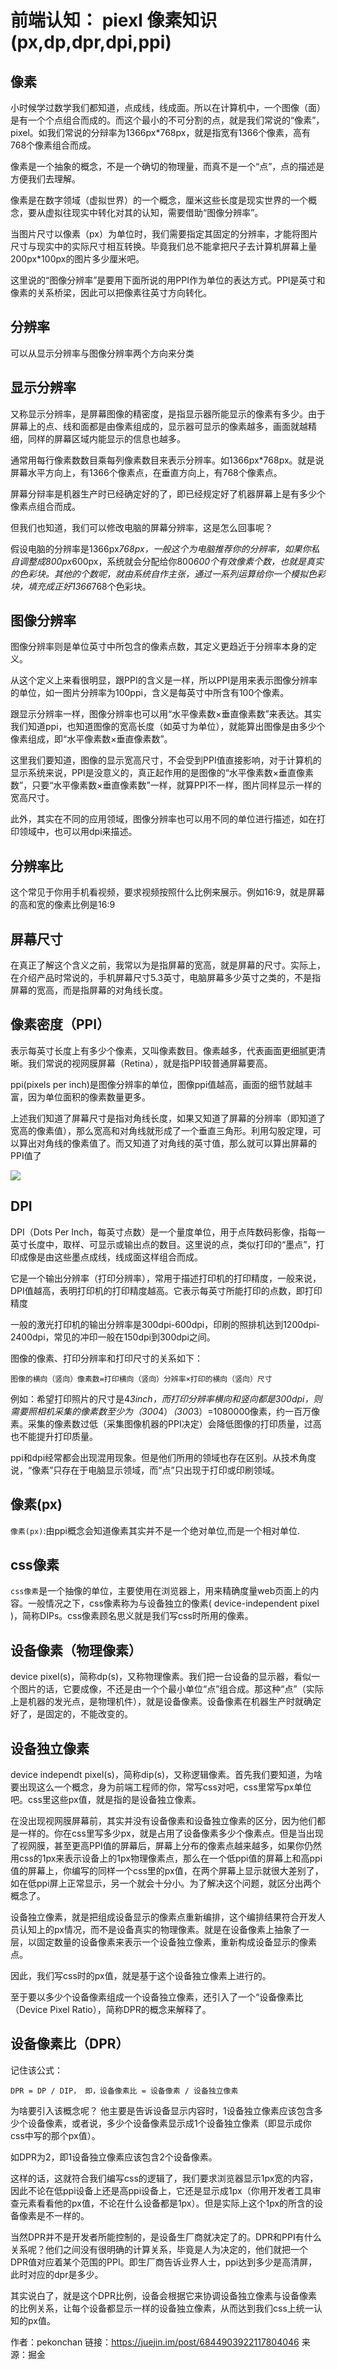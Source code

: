 # 前端认知： piexl 像素知识(px,dp,dpr,dpi,ppi)

## 像素

小时候学过数学我们都知道，点成线，线成面。所以在计算机中，一个图像（面）是有一个个点组合而成的。而这个最小的不可分割的点，就是我们常说的“像素”，pixel。如我们常说的分辩率为1366px*768px，就是指宽有1366个像素，高有768个像素组合而成。

像素是一个抽象的概念，不是一个确切的物理量，而真不是一个“点”，点的描述是方便我们去理解。

像素是在数字领域（虚拟世界）的一个概念，厘米这些长度是现实世界的一个概念，要从虚拟往现实中转化对其的认知，需要借助“图像分辨率”。

当图片尺寸以像素（px）为单位时，我们需要指定其固定的分辨率，才能将图片尺寸与现实中的实际尺寸相互转换。毕竟我们总不能拿把尺子去计算机屏幕上量200px*100px的图片多少厘米吧。

这里说的“图像分辨率”是要用下面所说的用PPI作为单位的表达方式。PPI是英寸和像素的关系桥梁，因此可以把像素往英寸方向转化。

## 分辨率

可以从显示分辨率与图像分辨率两个方向来分类

## 显示分辨率

又称显示分辨率，是屏幕图像的精密度，是指显示器所能显示的像素有多少。由于屏幕上的点、线和面都是由像素组成的，显示器可显示的像素越多，画面就越精细，同样的屏幕区域内能显示的信息也越多。

通常用每行像素数数目乘每列像素数目来表示分辨率。如1366px*768px。就是说屏幕水平方向上，有1366个像素点，在垂直方向上，有768个像素点。

屏幕分辩率是机器生产时已经确定好的了，即已经规定好了机器屏幕上是有多少个像素点组合而成。

但我们也知道，我们可以修改电脑的屏幕分辨率，这是怎么回事呢？

假设电脑的分辨率是1366px*768px，一般这个为电脑推荐你的分辨率，如果你私自调整成800px*600px，系统就会分配给你800*600个有效像素个数，也就是真实的色彩块。其他的个数呢，就由系统自作主张，通过一系列运算给你一个模拟色彩块，填充成正好1366*768个色彩块。

## 图像分辨率

图像分辨率则是单位英寸中所包含的像素点数，其定义更趋近于分辨率本身的定义。

从这个定义上来看很明显，跟PPI的含义是一样，所以PPI是用来表示图像分辨率的单位，如一图片分辨率为100ppi，含义是每英寸中所含有100个像素。

跟显示分辨率一样，图像分辨率也可以用“水平像素数×垂直像素数”来表达。其实我们知道ppi，也知道图像的宽高长度（如英寸为单位），就能算出图像是由多少个像素组成，即“水平像素数×垂直像素数”。

这里我们要知道，图像的显示宽高尺寸，不会受到PPI值直接影响，对于计算机的显示系统来说，PPI是没意义的，真正起作用的是图像的“水平像素数×垂直像素数”，只要“水平像素数×垂直像素数”一样，就算PPI不一样，图片同样显示一样的宽高尺寸。

此外，其实在不同的应用领域，图像分辨率也可以用不同的单位进行描述，如在打印领域中，也可以用dpi来描述。

## 分辨率比

这个常见于你用手机看视频，要求视频按照什么比例来展示。例如16:9，就是屏幕的高和宽的像素比例是16:9

## 屏幕尺寸

在真正了解这个含义之前，我常以为是指屏幕的宽高，就是屏幕的尺寸。实际上，在介绍产品时常说的，手机屏幕尺寸5.3英寸，电脑屏幕多少英寸之类的，不是指屏幕的宽高，而是指屏幕的对角线长度。

## 像素密度（PPI）

表示每英寸长度上有多少个像素，又叫像素数目。像素越多，代表画面更细腻更清晰。我们常说的视网膜屏幕（Retina），就是指PPI较普通屏幕要高。

ppi(pixels per inch)是图像分辨率的单位，图像ppi值越高，画面的细节就越丰富，因为单位面积的像素数量更多。

上述我们知道了屏幕尺寸是指对角线长度，如果又知道了屏幕的分辨率（即知道了宽高的像素值），那么宽高和对角线就形成了一个垂直三角形。利用勾股定理，可以算出对角线的像素值了。而又知道了对角线的英寸值，那么就可以算出屏幕的PPI值了

<img src="./img/ppi.png" class="zoom-custom-imgs" />

## DPI

DPI（Dots Per Inch，每英寸点数）是一个量度单位，用于点阵数码影像，指每一英寸长度中，取样、可显示或输出点的数目。这里说的点，类似打印的“墨点”，打印成像是由这些墨点成线，线成面这样组合而成。

它是一个输出分辨率（打印分辨率），常用于描述打印机的打印精度，一般来说，DPI值越高，表明打印机的打印精度越高。它表示每英寸所能打印的点数，即打印精度


一般的激光打印机的输出分辨率是300dpi-600dpi，印刷的照排机达到1200dpi-2400dpi，常见的冲印一般在150dpi到300dpi之间。

图像的像素、打印分辨率和打印尺寸的关系如下：

```
图像的横向（竖向）像素数=打印横向（竖向）分辨率×打印的横向（竖向）尺寸
```

例如：希望打印照片的尺寸是4*3inch，而打印分辨率横向和竖向都是300dpi，则需要照相机采集的像素数至少为（300*4）*（300*3）=1080000像素，约一百万像素。采集的像素数过低（采集图像机器的PPI决定）会降低图像的打印质量，过高也不能提升打印质量。

ppi和dpi经常都会出现混用现象。但是他们所用的领域也存在区别。从技术角度说，“像素”只存在于电脑显示领域，而“点”只出现于打印或印刷领域。

## 像素(px)

`像素(px)`:由ppi概念会知道像素其实并不是一个绝对单位,而是一个相对单位.

## css像素

`css像素`是一个抽像的单位，主要使用在浏览器上，用来精确度量web页面上的内容。一般情况之下，css像素称为与设备独立的像素( device-independent pixel )，简称DIPs。css像素顾名思义就是我们写css时所用的像素。

## 设备像素（物理像素）

device pixel(s)，简称dp(s)，又称物理像素。我们把一台设备的显示器，看似一个图片的话，它要成像，不还是由一个个最小单位“点”组合成。那这种“点”（实际上是机器的发光点，是物理机件），就是设备像素。设备像素在机器生产时就确定好了，是固定的，不能改变的。


## 设备独立像素

device independt pixel(s)，简称dip(s)，又称逻辑像素。首先我们要知道，为啥要出现这么一个概念，身为前端工程师的你，常写css对吧，css里常写px单位吧。css里这些px值，就是指的是设备独立像素。

在没出现视网膜屏幕前，其实并没有设备像素和设备独立像素的区分，因为他们都是一样的。你在css里写多少px，就是占用了设备像素多少个像素点。但是当出现了视网膜，甚至更高PPI值的屏幕后，屏幕上分布的像素点越来越多，如果你仍然用css的1px来表示设备上的1px物理像素点，那么在一个低ppi值的屏幕上和高ppi值的屏幕上，你编写的同样一个css里的px值，在两个屏幕上显示就很大差别了，如在低ppi屏上正常显示，另一个就会十分小。为了解决这个问题，就区分出两个概念了。

设备独立像素，就是把组成设备显示的像素点重新编排，这个编排结果符合开发人员认知上的px情况，而不是设备真实的物理像素。就是在设备像素上抽象了一层，以固定数量的设备像素来表示一个设备独立像素，重新构成设备显示的像素点。

因此，我们写css时的px值，就是基于这个设备独立像素上进行的。

至于要以多少个设备像素组成一个设备独立像素，还引入了一个“设备像素比（Device Pixel Ratio），简称DPR的概念来解释了。

## 设备像素比（DPR）

记住该公式：

```
DPR = DP / DIP， 即，设备像素比 = 设备像素 / 设备独立像素
```

为啥要引入该概念呢？ 他主要是告诉设备显示内容时，1设备独立像素应该包含多少个设备像素，或者说，多少个设备像素显示成1个设备独立像素（即显示成你css中写的那个px值）。

如DPR为2，即1设备独立像素应该包含2个设备像素。

这样的话，这就符合我们编写css的逻辑了，我们要求浏览器显示1px宽的内容，因此不论在低ppi设备上还是高ppi设备上，它还是显示成1px（你用开发者工具审查元素看看他的px值，不论在什么设备都是1px）。但是实际上这个1px的所含的设备像素是不一样的。

当然DPR并不是开发者所能控制的，是设备生厂商就决定了的。DPR和PPI有什么关系呢？他们之间没有很明确的计算关系，毕竟是人为决定的，他们就把一个DPR值对应着某个范围的PPI。即生厂商告诉业界人士，ppi达到多少是高清屏，此时对应的dpr是多少。

其实说白了，就是这个DPR比例，设备会根据它来协调设备独立像素与设备像素的比例关系，让每个设备都显示一样的设备独立像素，从而达到我们css上统一认知的px值。

作者：pekonchan
链接：https://juejin.im/post/6844903922117804046
来源：掘金